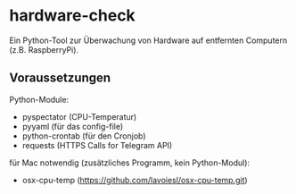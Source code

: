 # hardware-check

Ein Python-Tool zur Überwachung von Hardware auf entfernten Computern (z.B. RaspberryPi).

## Voraussetzungen

Python-Module:

* pyspectator (CPU-Temperatur)
* pyyaml (für das config-file)
* python-crontab (für den Cronjob)
* requests (HTTPS Calls for Telegram API)

für Mac notwendig (zusätzliches Programm, kein Python-Modul): 

* osx-cpu-temp (https://github.com/lavoiesl/osx-cpu-temp.git)
